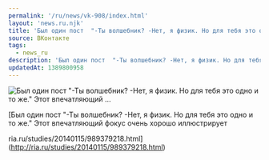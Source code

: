 ```yaml
---
permalink: '/ru/news/vk-908/index.html'
layout: 'news.ru.njk'
title: 'Был один пост  "-Ты волшебник? -Нет, я физик. Но для тебя это одно и то же." Этот впечатляющий …'
source: ВКонтакте
tags:
  - news_ru
description: 'Был один пост  "-Ты волшебник? -Нет, я физик. Но для тебя это одно и то же." Этот впечатляющий …'
updatedAt: 1389800958
---
```

![Был один пост  "-Ты волшебник? -Нет, я физик. Но для тебя это одно и то же." Этот впечатляющий …](https://sun9-56.userapi.com/c6042/v6042833/4b45/NnGcgDA37Nc.jpg)

[Был один пост 
"-Ты волшебник?
-Нет, я физик. Но для тебя это одно и то же."
Этот впечатляющий фокус очень хорошо иллюстрирует
 
ria.ru/studies/20140115/989379218.html](http://ria.ru/studies/20140115/989379218.html)
